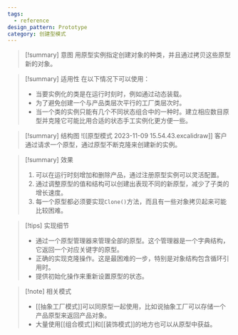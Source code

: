 ```yaml
---
tags:
  - reference
design_pattern: Prototype
category: 创建型模式
---
```

> [!summary] 意图
> 用原型实例指定创建对象的种类，并且通过拷贝这些原型新的对象。

> [!summary] 适用性
> 在以下情况下可以使用：
> - 当要实例化的类是在运行时刻时，例如通过动态装载。
> - 为了避免创建一个与产品类层次平行的工厂类层次时。
> - 当一个类的实例只能有几个不同状态组合中的一种时。建立相应数目原型并克隆它可能比用合适的状态手工实例化更方便一些。

> [!summary] 结构图
> ![[原型模式 2023-11-09 15.54.43.excalidraw]]
> 客户通过请求一个原型，通过原型不断克隆来创建新的实例。

> [!summary] 效果
> 1. 可以在运行时刻增加和删除产品，通过注册原型实例可以灵活配置。
> 2. 通过调整原型的值和结构可以创建出表现不同的新原型，减少了子类的增长速度。
> 3. 每一个原型都必须要实现`Clone()`方法，而且有一些对象拷贝起来可能比较困难。

> [!tips] 实现细节
> - 通过一个原型管理器来管理全部的原型。这个管理器是一个字典结构，它返回一个对应关键字的原型。
> - 正确的实现克隆操作。这是最困难的一步，特别是对象结构包含循环引用时。
> - 提供初始化操作来重新设置原型的状态。

> [!note] 相关模式
> - [[抽象工厂模式]]可以同原型一起使用，比如说抽象工厂可以存储一个产品原型来返回产品对象。
> - 大量使用[[组合模式]]和[[装饰模式]]的地方也可以从原型中获益。

